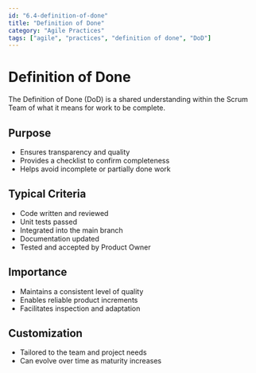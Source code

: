 ```yaml
---
id: "6.4-definition-of-done"
title: "Definition of Done"
category: "Agile Practices"
tags: ["agile", "practices", "definition of done", "DoD"]
---
```


# Definition of Done

The Definition of Done (DoD) is a shared understanding within the Scrum Team of what it means for work to be complete.

## Purpose

- Ensures transparency and quality  
- Provides a checklist to confirm completeness  
- Helps avoid incomplete or partially done work  

## Typical Criteria

- Code written and reviewed  
- Unit tests passed  
- Integrated into the main branch  
- Documentation updated  
- Tested and accepted by Product Owner  

## Importance

- Maintains a consistent level of quality  
- Enables reliable product increments  
- Facilitates inspection and adaptation  

## Customization

- Tailored to the team and project needs  
- Can evolve over time as maturity increases  

